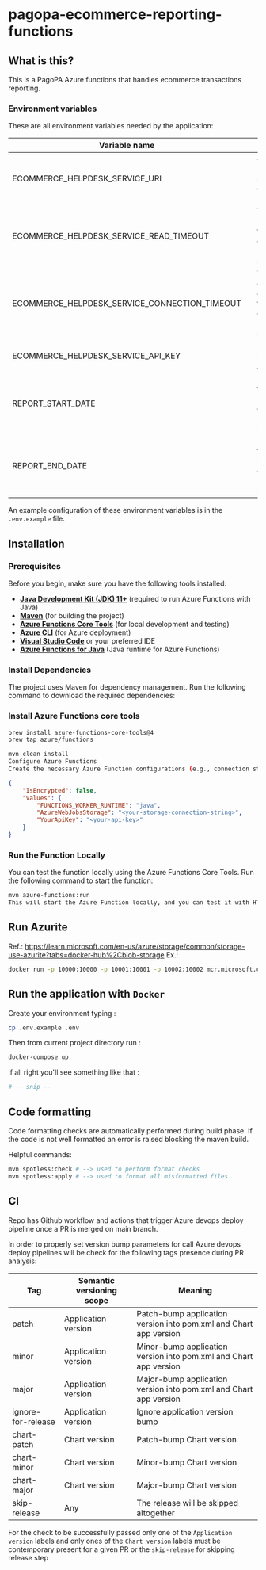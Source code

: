 # pagopa-ecommerce-reporting-functions

## What is this?

This is a PagoPA Azure functions that handles ecommerce transactions reporting.

### Environment variables

These are all environment variables needed by the application:

| Variable name                                 |     | Description                                                             | type   | default |
|-----------------------------------------------|-----|-------------------------------------------------------------------------|--------|---------|
| ECOMMERCE_HELPDESK_SERVICE_URI                |     | eCommerce Helpdesk service connection URI                               | string |         |
| ECOMMERCE_HELPDESK_SERVICE_READ_TIMEOUT       |     | Timeout for requests towards eCommerce Helpdesk service                 | number |         |
| ECOMMERCE_HELPDESK_SERVICE_CONNECTION_TIMEOUT |     | Timeout for establishing connections towards eCommerce Helpdesk service | number |         |
| ECOMMERCE_HELPDESK_SERVICE_API_KEY            |     | Helpdesk methods API key                                                | string |         |
| REPORT_START_DATE                             |     | If present, force the report start date. Format: d-m-y                  | string |         |
| REPORT_END_DATE                               |     | If present, force the report end date. Format: d-m-y                    | string |         |

An example configuration of these environment variables is in the `.env.example` file.

## Installation

### Prerequisites

Before you begin, make sure you have the following tools installed:

- **[Java Development Kit (JDK) 11+](https://adoptopenjdk.net/)** (required to run Azure Functions with Java)
- **[Maven](https://maven.apache.org/)** (for building the project)
- **[Azure Functions Core Tools](https://docs.microsoft.com/en-us/azure/azure-functions/functions-run-local)** (for local development and testing)
- **[Azure CLI](https://docs.microsoft.com/en-us/cli/azure/install-azure-cli)** (for Azure deployment)
- **[Visual Studio Code](https://code.visualstudio.com/)** or your preferred IDE
- **[Azure Functions for Java](https://docs.microsoft.com/en-us/azure/azure-functions/functions-reference-java)** (Java runtime for Azure Functions)

### Install Dependencies
The project uses Maven for dependency management. Run the following command to download the required dependencies:

### Install Azure Functions core tools
```bash
brew install azure-functions-core-tools@4
brew tap azure/functions
```

```bash
mvn clean install
Configure Azure Functions
Create the necessary Azure Function configurations (e.g., connection strings, API keys) in local.settings.json for local development. For example:
```

```json
{
	"IsEncrypted": false,
	"Values": {
		"FUNCTIONS_WORKER_RUNTIME": "java",
		"AzureWebJobsStorage": "<your-storage-connection-string>",
		"YourApiKey": "<your-api-key>"
	}
}
```

### Run the Function Locally
You can test the function locally using the Azure Functions Core Tools. Run the following command to start the function:

```bash
mvn azure-functions:run
This will start the Azure Function locally, and you can test it with HTTP requests or other configured triggers.
```

## Run Azurite
Ref.: https://learn.microsoft.com/en-us/azure/storage/common/storage-use-azurite?tabs=docker-hub%2Cblob-storage
Ex.:
```bash
docker run -p 10000:10000 -p 10001:10001 -p 10002:10002 mcr.microsoft.com/azure-storage/azurite
```

## Run the application with `Docker`

Create your environment typing :

```sh
cp .env.example .env
```

Then from current project directory run :

```sh
docker-compose up
```

if all right you'll see something like that :

```sh
# -- snip --
```

## Code formatting

Code formatting checks are automatically performed during build phase.
If the code is not well formatted an error is raised blocking the maven build.

Helpful commands:

```sh
mvn spotless:check # --> used to perform format checks
mvn spotless:apply # --> used to format all misformatted files
```

## CI

Repo has Github workflow and actions that trigger Azure devops deploy pipeline once a PR is merged on main branch.

In order to properly set version bump parameters for call Azure devops deploy pipelines will be check for the following
tags presence during PR analysis:

| Tag                | Semantic versioning scope | Meaning                                                           |
|--------------------|---------------------------|-------------------------------------------------------------------|
| patch              | Application version       | Patch-bump application version into pom.xml and Chart app version |
| minor              | Application version       | Minor-bump application version into pom.xml and Chart app version |
| major              | Application version       | Major-bump application version into pom.xml and Chart app version |
| ignore-for-release | Application version       | Ignore application version bump                                   |
| chart-patch        | Chart version             | Patch-bump Chart version                                          |
| chart-minor        | Chart version             | Minor-bump Chart version                                          |
| chart-major        | Chart version             | Major-bump Chart version                                          |
| skip-release       | Any                       | The release will be skipped altogether                            |

For the check to be successfully passed only one of the `Application version` labels and only ones of
the `Chart version` labels must be contemporary present for a given PR or the `skip-release` for skipping release step
